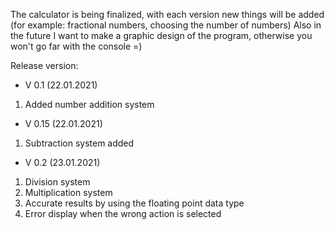 The calculator is being finalized, with each version new things will be added (for example: fractional numbers, choosing the number of numbers)
Also in the future I want to make a graphic design of the program, otherwise you won't go far with the console =)

Release version:

- V 0.1 (22.01.2021) 
1) Added number addition system 

- V 0.15 (22.01.2021)
1) Subtraction system added

- V 0.2 (23.01.2021)
1) Division system
2) Multiplication system
3) Accurate results by using the floating point data type
4) Error display when the wrong action is selected

